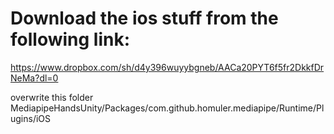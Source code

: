 # Download the ios stuff from the following link:

https://www.dropbox.com/sh/d4y396wuyybgneb/AACa20PYT6f5fr2DkkfDrNeMa?dl=0

overwrite this folder MediapipeHandsUnity/Packages/com.github.homuler.mediapipe/Runtime/Plugins/iOS

